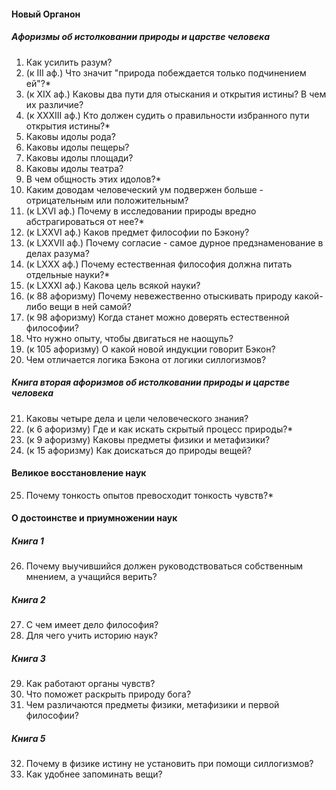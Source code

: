 #### Новый Органон
##### Афоризмы об истолковании природы и царстве человека
1. Как усилить разум?
2. (к III аф.) Что значит "природа побеждается только подчинением ей"?* 
3. (к XIX аф.) Каковы два пути для отыскания и открытия истины? В чем их различие?
4. (к XXXIII аф.) Кто должен судить о правильности избранного пути открытия истины?*
5. Каковы идолы рода?
6. Каковы идолы пещеры?
7. Каковы идолы площади?
8. Каковы идолы театра?
9. В чем общность этих идолов?*
10. Каким доводам человеческий ум подвержен больше - отрицательным или положительным?
11. (к LXVI аф.) Почему в исследовании природы вредно абстрагироваться от нее?*
12. (к LXXVI аф.) Каков предмет философии по Бэкону?
13. (к LXXVII аф.) Почему согласие - самое дурное предзнаменование в делах разума?
14. (к LXXX аф.) Почему естественная философия должна питать отдельные науки?*
15. (к LXXXI аф.) Какова цель всякой науки?
16. (к 88 афоризму) Почему невежественно отыскивать природу какой-либо вещи в ней самой?
17. (к 98 афоризму) Когда станет можно доверять естественной философии?
18. Что нужно опыту, чтобы двигаться не наощупь?
19. (к 105 афоризму) О какой новой индукции говорит Бэкон?
20. Чем отличается логика Бэкона от логики силлогизмов?
##### Книга вторая афоризмов об истолковании природы и царстве человека
21. Каковы четыре дела и цели человеческого знания?
22. (к 6 афоризму) Где и как искать скрытый процесс природы?*
23. (к 9 афоризму) Каковы предметы физики и метафизики?
24. (к 15 афоризму) Как доискаться до природы вещей?
#### Великое восстановление наук
25. Почему тонкость опытов превосходит тонкость чувств?*
#### О достоинстве и приумножении наук
##### Книга 1
26. Почему выучившийся должен руководствоваться собственным мнением, а учащийся верить?
##### Книга 2
27. С чем имеет дело философия?
28. Для чего учить историю наук?
##### Книга 3
29. Как работают органы чувств?
30. Что поможет раскрыть природу бога?
31. Чем различаются предметы физики, метафизики и первой философии?
##### Книга 5
32. Почему в физике истину не установить при помощи силлогизмов?
33. Как удобнее запоминать вещи?